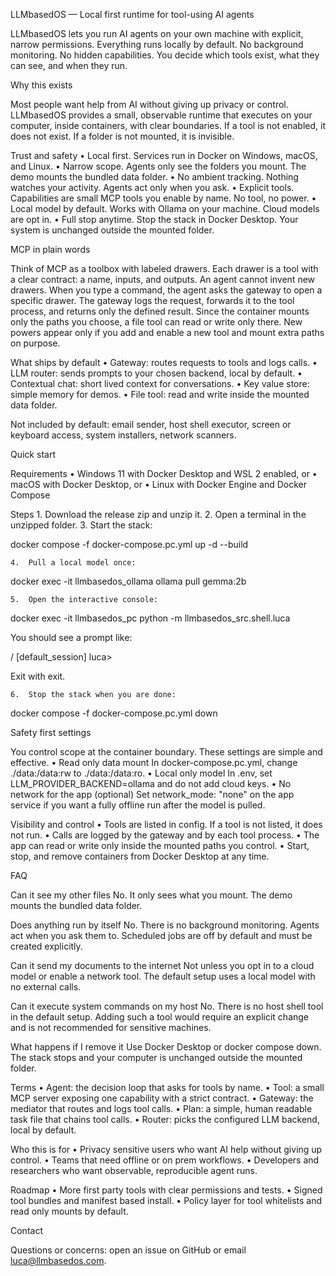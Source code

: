 LLMbasedOS — Local first runtime for tool-using AI agents

LLMbasedOS lets you run AI agents on your own machine with explicit, narrow permissions. Everything runs locally by default. No background monitoring. No hidden capabilities. You decide which tools exist, what they can see, and when they run.

Why this exists

Most people want help from AI without giving up privacy or control. LLMbasedOS provides a small, observable runtime that executes on your computer, inside containers, with clear boundaries. If a tool is not enabled, it does not exist. If a folder is not mounted, it is invisible.

Trust and safety
	•	Local first. Services run in Docker on Windows, macOS, and Linux.
	•	Narrow scope. Agents only see the folders you mount. The demo mounts the bundled data folder.
	•	No ambient tracking. Nothing watches your activity. Agents act only when you ask.
	•	Explicit tools. Capabilities are small MCP tools you enable by name. No tool, no power.
	•	Local model by default. Works with Ollama on your machine. Cloud models are opt in.
	•	Full stop anytime. Stop the stack in Docker Desktop. Your system is unchanged outside the mounted folder.

MCP in plain words

Think of MCP as a toolbox with labeled drawers. Each drawer is a tool with a clear contract: a name, inputs, and outputs. An agent cannot invent new drawers. When you type a command, the agent asks the gateway to open a specific drawer. The gateway logs the request, forwards it to the tool process, and returns only the defined result. Since the container mounts only the paths you choose, a file tool can read or write only there. New powers appear only if you add and enable a new tool and mount extra paths on purpose.

What ships by default
	•	Gateway: routes requests to tools and logs calls.
	•	LLM router: sends prompts to your chosen backend, local by default.
	•	Contextual chat: short lived context for conversations.
	•	Key value store: simple memory for demos.
	•	File tool: read and write inside the mounted data folder.

Not included by default: email sender, host shell executor, screen or keyboard access, system installers, network scanners.

Quick start

Requirements
	•	Windows 11 with Docker Desktop and WSL 2 enabled, or
	•	macOS with Docker Desktop, or
	•	Linux with Docker Engine and Docker Compose

Steps
	1.	Download the release zip and unzip it.
	2.	Open a terminal in the unzipped folder.
	3.	Start the stack:

docker compose -f docker-compose.pc.yml up -d --build


	4.	Pull a local model once:

docker exec -it llmbasedos_ollama ollama pull gemma:2b


	5.	Open the interactive console:

docker exec -it llmbasedos_pc python -m llmbasedos_src.shell.luca

You should see a prompt like:

/ [default_session] luca>

Exit with exit.

	6.	Stop the stack when you are done:

docker compose -f docker-compose.pc.yml down



Safety first settings

You control scope at the container boundary. These settings are simple and effective.
	•	Read only data mount
In docker-compose.pc.yml, change ./data:/data:rw to ./data:/data:ro.
	•	Local only model
In .env, set LLM_PROVIDER_BACKEND=ollama and do not add cloud keys.
	•	No network for the app (optional)
Set network_mode: "none" on the app service if you want a fully offline run after the model is pulled.

Visibility and control
	•	Tools are listed in config. If a tool is not listed, it does not run.
	•	Calls are logged by the gateway and by each tool process.
	•	The app can read or write only inside the mounted paths you control.
	•	Start, stop, and remove containers from Docker Desktop at any time.

FAQ

Can it see my other files
No. It only sees what you mount. The demo mounts the bundled data folder.

Does anything run by itself
No. There is no background monitoring. Agents act when you ask them to. Scheduled jobs are off by default and must be created explicitly.

Can it send my documents to the internet
Not unless you opt in to a cloud model or enable a network tool. The default setup uses a local model with no external calls.

Can it execute system commands on my host
No. There is no host shell tool in the default setup. Adding such a tool would require an explicit change and is not recommended for sensitive machines.

What happens if I remove it
Use Docker Desktop or docker compose down. The stack stops and your computer is unchanged outside the mounted folder.

Terms
	•	Agent: the decision loop that asks for tools by name.
	•	Tool: a small MCP server exposing one capability with a strict contract.
	•	Gateway: the mediator that routes and logs tool calls.
	•	Plan: a simple, human readable task file that chains tool calls.
	•	Router: picks the configured LLM backend, local by default.

Who this is for
	•	Privacy sensitive users who want AI help without giving up control.
	•	Teams that need offline or on prem workflows.
	•	Developers and researchers who want observable, reproducible agent runs.

Roadmap
	•	More first party tools with clear permissions and tests.
	•	Signed tool bundles and manifest based install.
	•	Policy layer for tool whitelists and read only mounts by default.

Contact

Questions or concerns: open an issue on GitHub or email luca@llmbasedos.com.